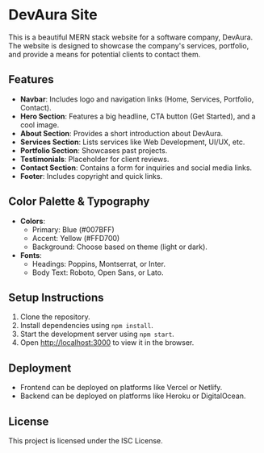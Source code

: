 # DevAura Site

This is a beautiful MERN stack website for a software company, DevAura. The website is designed to showcase the company's services, portfolio, and provide a means for potential clients to contact them.

## Features

- **Navbar**: Includes logo and navigation links (Home, Services, Portfolio, Contact).
- **Hero Section**: Features a big headline, CTA button (Get Started), and a cool image.
- **About Section**: Provides a short introduction about DevAura.
- **Services Section**: Lists services like Web Development, UI/UX, etc.
- **Portfolio Section**: Showcases past projects.
- **Testimonials**: Placeholder for client reviews.
- **Contact Section**: Contains a form for inquiries and social media links.
- **Footer**: Includes copyright and quick links.

## Color Palette & Typography

- **Colors**:
  - Primary: Blue (#007BFF)
  - Accent: Yellow (#FFD700)
  - Background: Choose based on theme (light or dark).
- **Fonts**:
  - Headings: Poppins, Montserrat, or Inter.
  - Body Text: Roboto, Open Sans, or Lato.

## Setup Instructions

1. Clone the repository.
2. Install dependencies using `npm install`.
3. Start the development server using `npm start`.
4. Open [http://localhost:3000](http://localhost:3000) to view it in the browser.

## Deployment

- Frontend can be deployed on platforms like Vercel or Netlify.
- Backend can be deployed on platforms like Heroku or DigitalOcean.

## License

This project is licensed under the ISC License.
